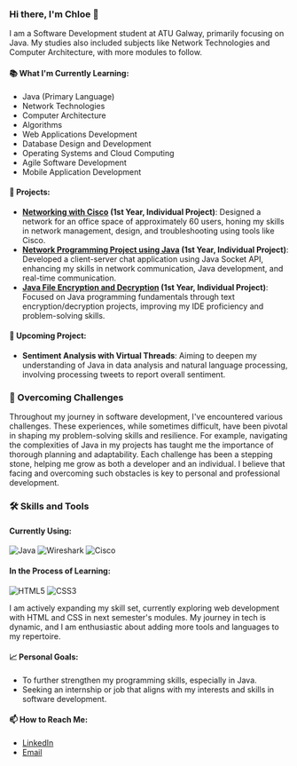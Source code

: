 ### Hi there, I'm Chloe 👋

I am a Software Development student at ATU Galway, primarily focusing on Java. My studies also included subjects like Network Technologies and Computer Architecture, with more modules to follow.

#### 📚 What I'm Currently Learning:

- Java (Primary Language)
- Network Technologies
- Computer Architecture
- Algorithms
- Web Applications Development
- Database Design and Development
- Operating Systems and Cloud Computing
- Agile Software Development
- Mobile Application Development

#### 💼 Projects:

- **[Networking with Cisco](https://github.com/ChloeCM/-Networking-with-Cisco-Packet-Tracer/tree/main) (1st Year, Individual Project)**: Designed a network for an office space of approximately 60 users, honing my skills in network management, design, and troubleshooting using tools like Cisco.
- **[Network Programming Project using Java](https://github.com/ChloeCM/Network-Programming-Project-using-Java) (1st Year, Individual Project)**: Developed a client-server chat application using Java Socket API, enhancing my skills in network communication, Java development, and real-time communication.
- **[Java File Encryption and Decryption](https://github.com/ChloeCM/File-Encryption-using-2D-Arrays) (1st Year, Individual Project)**: Focused on Java programming fundamentals through text encryption/decryption projects, improving my IDE proficiency and problem-solving skills.

#### 🎯 Upcoming Project:

- **Sentiment Analysis with Virtual Threads**: Aiming to deepen my understanding of Java in data analysis and natural language processing, involving processing tweets to report overall sentiment.

### 💪 Overcoming Challenges

Throughout my journey in software development, I've encountered various challenges. These experiences, while sometimes difficult, have been pivotal in shaping my problem-solving skills and resilience. For example, navigating the complexities of Java in my projects has taught me the importance of thorough planning and adaptability. Each challenge has been a stepping stone, helping me grow as both a developer and an individual. I believe that facing and overcoming such obstacles is key to personal and professional development.

### 🛠️ Skills and Tools

#### Currently Using:

![Java](https://img.shields.io/badge/java-%23ED8B00.svg?style=flat-square&logo=java&logoColor=white) ![Wireshark](https://img.shields.io/badge/Wireshark-1679A7?style=flat-square&logo=wireshark&logoColor=white) ![Cisco](https://img.shields.io/badge/Cisco-1BA0D7?style=flat-square&logo=cisco&logoColor=white)

#### In the Process of Learning:

![HTML5](https://img.shields.io/badge/HTML5-E34F26?style=flat-square&logo=html5&logoColor=white) ![CSS3](https://img.shields.io/badge/CSS3-1572B6?style=flat-square&logo=css3&logoColor=white)

I am actively expanding my skill set, currently exploring web development with HTML and CSS in next semester's modules. My journey in tech is dynamic, and I am enthusiastic about adding more tools and languages to my repertoire.

#### 📈 Personal Goals:

- To further strengthen my programming skills, especially in Java.
- Seeking an internship or job that aligns with my interests and skills in software development.

#### 📫 How to Reach Me:

- [LinkedIn](https://chat.openai.com/c/www.linkedin.com/in/chloe-c-mills)
- [Email](chloecmills@gmail.com) 


<!--
**ChloeCM/ChloeCM** is a ✨ _special_ ✨ repository because its `README.md` (this file) appears on your GitHub profile.

Here are some ideas to get you started:

- 🔭 I’m currently working on ...
- 🌱 I’m currently learning ...
- 👯 I’m looking to collaborate on ...
- 🤔 I’m looking for help with ...
- 💬 Ask me about ...
- 📫 How to reach me: ...
- 😄 Pronouns: ...
- ⚡ Fun fact: ...
-->
